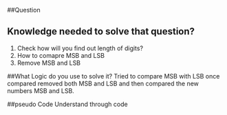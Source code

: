 ##Question


## Knowledge needed to solve that question?
1. Check how will you find out length of digits?
2. How to comapre MSB and LSB
3. Remove MSB and LSB

##What Logic do you use to solve it?
Tried to compare MSB with LSB once compared removed both MSB and LSB and then
compared the new numbers MSB and LSB.

##pseudo Code
Understand through code
